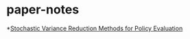 # paper-notes

*[Stochastic Variance Reduction Methods for Policy Evaluation](https://github.com/angeberry/paper-notes/blob/master/RL_variance_reduction/1702.07944.pdf)
